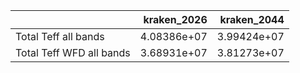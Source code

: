 |                          |   kraken_2026 |   kraken_2044 |
|:-------------------------|--------------:|--------------:|
| Total Teff all bands     |   4.08386e+07 |   3.99424e+07 |
| Total Teff WFD all bands |   3.68931e+07 |   3.81273e+07 |
